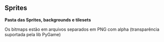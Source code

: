 ## Sprites

**Pasta das Sprites, backgrounds e tilesets**

Os bitmaps estão em arquivos separados em PNG com alpha (transparência suportada pela lib PyGame)
